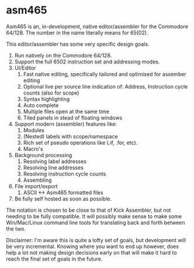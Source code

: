 # asm465

Asm465 is an, in-development, native editor/assembler for the Commodore 64/128.
The number in the name literally means for 65(02).

This editor/assembler has some very specific design goals.

1. Run natively on the Commodore 64/128.
2. Support the full 6502 instruction set and addressing modes.
3. UI/Editor
   1. Fast native editing, specifically tailored and optimised for assember editing
   2. Optional live per source line indication of: Address, Instruction cycle counts (also for scope)
   3. Syntax highlighting
   4. Auto complete
   5. Multiple files open at the same time
   6. Tiled panels in stead of floating windows
4. Support modern (assembler) features like:
   1. Modules
   2. (Nested) labels with scope/namespace
   3. Rich set of pseudo operations like (.if, .for, etc).
   4. Macro's
5. Background processing
   1. Resolving label addresses
   2. Resolving line addresses
   3. Resolving instruction cycle counts
   4. Assembling
6. File import/export
   1. ASCII <-> Asm465 formatted files
7. Be fully self hosted as soon as possible.
  
The notation is chosen to be close to that of Kick Assembler, but not needing to be fully compatible. 
It will possibly make sense to make some Win/Mac/Linux command line tools
for translating back and forth between the two.

Disclaimer: I'm aware this is quite a lofty set of goals, but development will be very incremental. Knowing 
where you want to end up however, does help a lot not making design decisions early on that will make it hard
to reach the final set of goals in the future.
